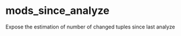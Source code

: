 mods_since_analyze
==================

Expose the estimation of number of changed tuples since last analyze
